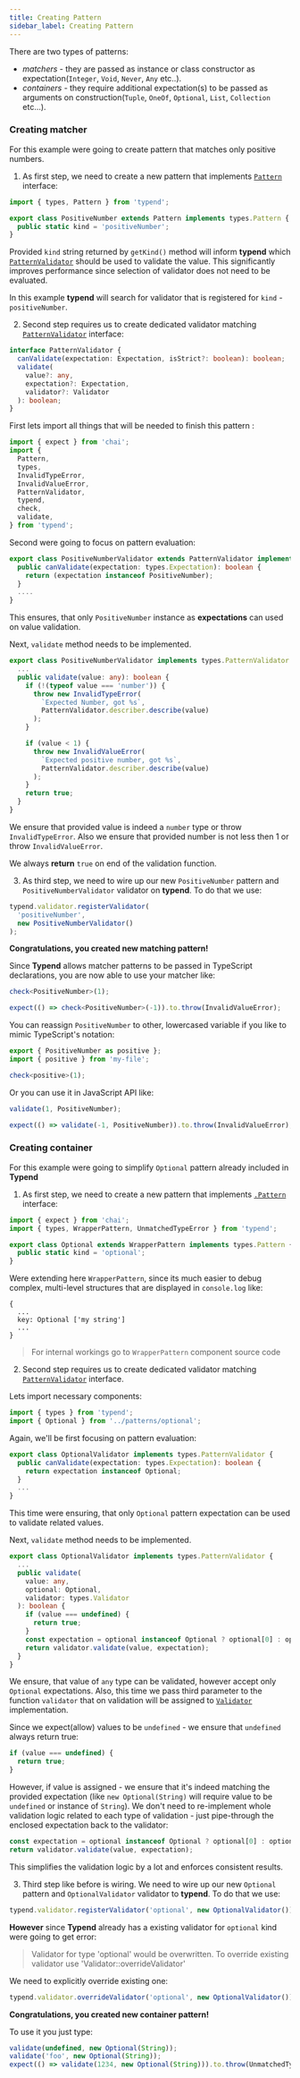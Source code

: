 ```yaml
---
title: Creating Pattern
sidebar_label: Creating Pattern
---
```


There are two types of patterns:

- _matchers_ - they are passed as instance or class constructor as expectation(`Integer`, `Void`, `Never`, `Any` etc..).
- _containers_ - they require additional expectation(s) to be passed as arguments on construction(`Tuple`, `OneOf`, `Optional`, `List`, `Collection` etc...).

### Creating matcher

For this example were going to create pattern that matches only positive numbers.

1. As first step, we need to create a new pattern that implements [`Pattern`](../../api/classes/pattern) interface:

```ts
import { types, Pattern } from 'typend';

export class PositiveNumber extends Pattern implements types.Pattern {
  public static kind = 'positiveNumber';
}
```

Provided `kind` string returned by `getKind()` method will inform **typend** which [`PatternValidator`](../../api/classes/patternvalidator) should be used to validate the value. This significantly improves performance since selection of validator does not need to be evaluated.

In this example **typend** will search for validator that is registered for `kind` - `positiveNumber`.

2. Second step requires us to create dedicated validator matching [`PatternValidator`](../../api/classes/patternvalidator) interface:

```ts
interface PatternValidator {
  canValidate(expectation: Expectation, isStrict?: boolean): boolean;
  validate(
    value?: any,
    expectation?: Expectation,
    validator?: Validator
  ): boolean;
}
```

First lets import all things that will be needed to finish this pattern :

```ts
import { expect } from 'chai';
import {
  Pattern,
  types,
  InvalidTypeError,
  InvalidValueError,
  PatternValidator,
  typend,
  check,
  validate,
} from 'typend';
```

Second were going to focus on pattern evaluation:

```ts
export class PositiveNumberValidator extends PatternValidator implements types.PatternValidator {
  public canValidate(expectation: types.Expectation): boolean {
    return (expectation instanceof PositiveNumber);
  }
  ....
}
```

This ensures, that only `PositiveNumber` instance as **expectations** can used on value validation.

Next, `validate` method needs to be implemented.

```ts
export class PositiveNumberValidator implements types.PatternValidator {
  ...
  public validate(value: any): boolean {
    if (!(typeof value === 'number')) {
      throw new InvalidTypeError(
        `Expected Number, got %s`,
        PatternValidator.describer.describe(value)
      );
    }

    if (value < 1) {
      throw new InvalidValueError(
        `Expected positive number, got %s`,
        PatternValidator.describer.describe(value)
      );
    }
    return true;
  }
}
```

We ensure that provided value is indeed a `number` type or throw `InvalidTypeError`. Also we ensure that provided number is not less then 1 or throw `InvalidValueError`.

We always **return** `true` on end of the validation function.

3. As third step, we need to wire up our new `PositiveNumber` pattern and `PositiveNumberValidator` validator on **typend**. To do that we use:

```ts
typend.validator.registerValidator(
  'positiveNumber',
  new PositiveNumberValidator()
);
```

**Congratulations, you created new matching pattern!**

Since **Typend** allows matcher patterns to be passed in TypeScript declarations, you are now able to use your matcher like:

```ts
check<PositiveNumber>(1);

expect(() => check<PositiveNumber>(-1)).to.throw(InvalidValueError);
```

You can reassign `PositiveNumber` to other, lowercased variable if you like to mimic TypeScript's notation:

```ts
export { PositiveNumber as positive };
import { positive } from 'my-file';

check<positive>(1);
```

Or you can use it in JavaScript API like:

```js
validate(1, PositiveNumber);

expect(() => validate(-1, PositiveNumber)).to.throw(InvalidValueError);
```

### Creating container

For this example were going to simplify `Optional` pattern already included in **Typend**

1. As first step, we need to create a new pattern that implements [`.Pattern`](../../api/classes/pattern) interface:

```ts
import { expect } from 'chai';
import { types, WrapperPattern, UnmatchedTypeError } from 'typend';

export class Optional extends WrapperPattern implements types.Pattern {
  public static kind = 'optional';
}
```

Were extending here `WrapperPattern`, since its much easier to debug complex, multi-level structures that are displayed in `console.log` like:

```batch
{
  ...
  key: Optional ['my string']
  ...
}
```

> For internal workings go to `WrapperPattern` component source code

2. Second step requires us to create dedicated validator matching [`PatternValidator`](../../api/classes/patternvalidator) interface.

Lets import necessary components:

```ts
import { types } from 'typend';
import { Optional } from '../patterns/optional';
```

Again, we'll be first focusing on pattern evaluation:

```ts
export class OptionalValidator implements types.PatternValidator {
  public canValidate(expectation: types.Expectation): boolean {
    return expectation instanceof Optional;
  }
  ...
}
```

This time were ensuring, that only `Optional` pattern expectation can be used to validate related values.

Next, `validate` method needs to be implemented.

```ts
export class OptionalValidator implements types.PatternValidator {
  ...
  public validate(
    value: any,
    optional: Optional,
    validator: types.Validator
  ): boolean {
    if (value === undefined) {
      return true;
    }
    const expectation = optional instanceof Optional ? optional[0] : optional;
    return validator.validate(value, expectation);
  }
}
```

We ensure, that value of `any` type can be validated, however accept only `Optional` expectations. Also, this time we pass third parameter to the function `validator` that on validation will be assigned to [`Validator`](../../api/classes/validator) implementation.

Since we expect(allow) values to be `undefined` - we ensure that `undefined` always return true:

```ts
if (value === undefined) {
  return true;
}
```

However, if value is assigned - we ensure that it's indeed matching the provided expectation (like `new Optional(String)` will require value to be `undefined` or instance of `String`).
We don't need to re-implement whole validation logic related to each type of validation - just pipe-through the enclosed expectation back to the validator:

```ts
const expectation = optional instanceof Optional ? optional[0] : optional;
return validator.validate(value, expectation);
```

This simplifies the validation logic by a lot and enforces consistent results.

3. Third step like before is wiring. We need to wire up our new `Optional` pattern and `OptionalValidator` validator to **typend**. To do that we use:

```ts
typend.validator.registerValidator('optional', new OptionalValidator());
```

**However** since **Typend** already has a existing validator for `optional` kind were going to get error:

> Validator for type 'optional' would be overwritten. To override existing validator use 'Validator::overrideValidator'

We need to explicitly override existing one:

```ts
typend.validator.overrideValidator('optional', new OptionalValidator());
```

**Congratulations, you created new container pattern!**

To use it you just type:

```ts
validate(undefined, new Optional(String));
validate('foo', new Optional(String));
expect(() => validate(1234, new Optional(String))).to.throw(UnmatchedTypeError);
```
